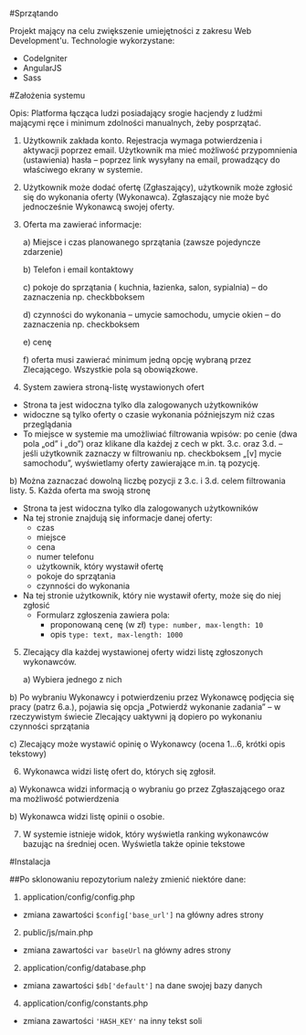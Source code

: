 #Sprzątando

Projekt mający na celu zwiększenie umiejętności z zakresu Web Development'u.
Technologie wykorzystane:
- CodeIgniter
- AngularJS
- Sass

#Założenia systemu

Opis: Platforma łącząca ludzi posiadający srogie hacjendy z ludźmi mającymi ręce i minimum zdolności manualnych, żeby posprzątać.

1. Użytkownik zakłada konto. Rejestracja wymaga potwierdzenia i aktywacji poprzez email. Użytkownik ma mieć możliwość przypomnienia (ustawienia) hasła – poprzez link wysyłany na email, prowadzący do właściwego ekrany w systemie.

2.  Użytkownik może dodać ofertę (Zgłaszający), użytkownik może zgłosić się do wykonania oferty (Wykonawca). Zgłaszający nie może być jednocześnie Wykonawcą swojej oferty.

3. Oferta ma zawierać informacje:

   a) Miejsce i czas planowanego sprzątania (zawsze pojedyncze zdarzenie)

   b) Telefon i email kontaktowy

   c) pokoje do sprzątania ( kuchnia, łazienka, salon, sypialnia) – do zaznaczenia np. checkbboksem

   d) czynności do wykonania – umycie samochodu, umycie okien – do zaznaczenia np. checkboksem

   e) cenę

   f) oferta musi zawierać minimum jedną opcję wybraną przez Zlecającego. Wszystkie pola są obowiązkowe.

4. System zawiera stroną-listę wystawionych ofert
  - Strona ta jest widoczna tylko dla zalogowanych użytkowników
  - widoczne są tylko oferty o czasie wykonania późniejszym niż czas przeglądania
  - To miejsce w systemie ma umożliwiać filtrowania wpisów: po cenie (dwa pola „od” i „do”) oraz klikane dla każdej z cech w pkt. 3.c. oraz 3.d. – jeśli użytkownik zaznaczy w filtrowaniu np. checkboksem „[v] mycie samochodu”, wyświetlamy oferty zawierające m.in. tą pozycję.

  b) Można zaznaczać dowolną liczbę pozycji z 3.c. i 3.d. celem filtrowania listy.
5. Każda oferta ma swoją stronę
  - Strona ta jest widoczna tylko dla zalogowanych użytkowników
  - Na tej stronie znajdują się informacje danej oferty:
    - czas
    - miejsce
    - cena
    - numer telefonu
    - użytkownik, który wystawił ofertę
    - pokoje do sprzątania
    - czynności do wykonania
  - Na tej stronie użytkownik, który nie wystawił oferty, może się do niej zgłosić
    - Formularz zgłoszenia zawiera pola:
      - proponowaną cenę (w zł) `type: number, max-length: 10`
      - opis `type: text, max-length: 1000`
5. Zlecający dla każdej wystawionej oferty widzi listę zgłoszonych wykonawców.

   a) Wybiera jednego z nich

  b) Po wybraniu Wykonawcy i potwierdzeniu przez Wykonawcę podjęcia się pracy (patrz 6.a.), pojawia się opcja „Potwierdź wykonanie zadania” – w rzeczywistym świecie Zlecający uaktywni ją  dopiero po wykonaniu czynności sprzątania

  c) Zlecający może wystawić opinię o Wykonawcy (ocena 1…6, krótki opis tekstowy)

6. Wykonawca widzi listę ofert do, których się zgłosił.

  a) Wykonawca widzi informacją o wybraniu go przez Zgłaszającego oraz ma możliwość potwierdzenia

  b) Wykonawca widzi listę opinii o osobie.

7. W systemie istnieje widok, który wyświetla ranking wykonawców bazując na średniej ocen. Wyświetla także opinie tekstowe

#Instalacja

##Po sklonowaniu repozytorium należy zmienić niektóre dane:
1. application/config/config.php
  - zmiana zawartości ``$config['base_url']`` na główny adres strony
2. public/js/main.php
  - zmiana zawartości ``var baseUrl`` na główny adres strony
2. application/config/database.php
  - zmiana zawartości ``$db['default']`` na dane swojej bazy danych
4. application/config/constants.php
  - zmiana zawartości ``'HASH_KEY'`` na inny tekst soli
